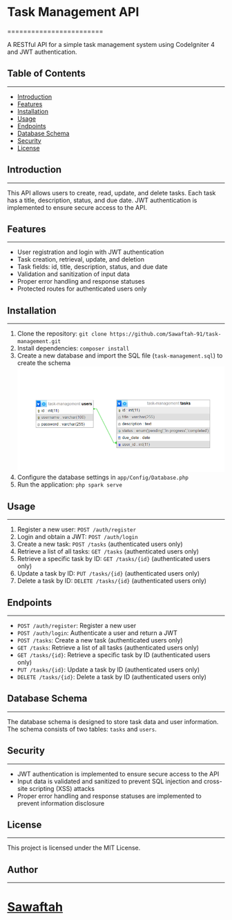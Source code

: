# Task Management API
========================

A RESTful API for a simple task management system using CodeIgniter 4 and JWT authentication.

## Table of Contents
-----------------

* [Introduction](#introduction)
* [Features](#features)
* [Installation](#installation)
* [Usage](#usage)
* [Endpoints](#endpoints)
* [Database Schema](#database-schema)
* [Security](#security)
* [License](#license)

## Introduction
---------------

This API allows users to create, read, update, and delete tasks. Each task has a title, description, status, and due date. JWT authentication is implemented to ensure secure access to the API.

## Features
------------

* User registration and login with JWT authentication
* Task creation, retrieval, update, and deletion
* Task fields: id, title, description, status, and due date
* Validation and sanitization of input data
* Proper error handling and response statuses
* Protected routes for authenticated users only

## Installation
------------

1. Clone the repository: `git clone https://github.com/Sawaftah-91/task-management.git`
2. Install dependencies: `composer install`
3. Create a new database and import the SQL file (`task-management.sql`) to create the schema
![Sql Tables](/Screenshot/SQL%20Tables.png)
4. Configure the database settings in `app/Config/Database.php`
5. Run the application: `php spark serve`

## Usage
-----

1. Register a new user: `POST /auth/register`
2. Login and obtain a JWT: `POST /auth/login`
3. Create a new task: `POST /tasks` (authenticated users only)
4. Retrieve a list of all tasks: `GET /tasks` (authenticated users only)
5. Retrieve a specific task by ID: `GET /tasks/{id}` (authenticated users only)
6. Update a task by ID: `PUT /tasks/{id}` (authenticated users only)
7. Delete a task by ID: `DELETE /tasks/{id}` (authenticated users only)

## Endpoints
------------

* `POST /auth/register`: Register a new user
* `POST /auth/login`: Authenticate a user and return a JWT
* `POST /tasks`: Create a new task (authenticated users only)
* `GET /tasks`: Retrieve a list of all tasks (authenticated users only)
* `GET /tasks/{id}`: Retrieve a specific task by ID (authenticated users only)
* `PUT /tasks/{id}`: Update a task by ID (authenticated users only)
* `DELETE /tasks/{id}`: Delete a task by ID (authenticated users only)

## Database Schema
-----------------

The database schema is designed to store task data and user information. The schema consists of two tables: `tasks` and `users`.

## Security
------------

* JWT authentication is implemented to ensure secure access to the API
* Input data is validated and sanitized to prevent SQL injection and cross-site scripting (XSS) attacks
* Proper error handling and response statuses are implemented to prevent information disclosure

## License
---------

This project is licensed under the MIT License.

## Author
-------

[Sawaftah](https://github.com/Sawaftah-91)
=======
